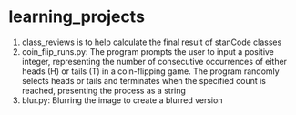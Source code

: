 # learning_projects
1. class_reviews is to help calculate the final result of stanCode classes
2. coin_flip_runs.py: The program prompts the user to input a positive integer, representing the number of consecutive occurrences of either heads (H) or tails (T) in a coin-flipping game. The program randomly selects heads or tails and terminates when the specified count is reached, presenting the process as a string
3. blur.py: Blurring the image to create a blurred version
